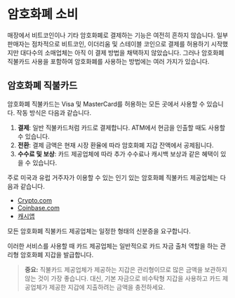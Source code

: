 # 암호화폐 소비

매장에서 비트코인이나 기타 암호화폐로 결제하는 기능은 여전히 ​​흔하지 않습니다. 일부 판매자는 점차적으로 비트코인, 이더리움 및 스테이블 코인으로 결제를 허용하기 시작했지만 대다수의 소매업체는 아직 이 결제 방법을 채택하지 않았습니다. 그러나 암호화폐 직불카드 사용을 포함하여 암호화폐를 사용하는 방법에는 여러 가지가 있습니다.

## 암호화폐 직불카드

암호화폐 직불카드는 Visa 및 MasterCard를 허용하는 모든 곳에서 사용할 수 있습니다. 작동 방식은 다음과 같습니다.

1. **결제**: 일반 직불카드처럼 카드로 결제합니다. ATM에서 현금을 인출할 때도 사용할 수 있습니다.
2. **전환**: 결제 금액은 현재 시장 환율에 따라 암호화폐 지갑 잔액에서 공제됩니다.
3. **수수료 및 보상**: 카드 제공업체에 따라 추가 수수료나 캐시백 보상과 같은 혜택이 있을 수 있습니다.

주로 미국과 유럽 거주자가 이용할 수 있는 인기 있는 암호화폐 직불카드 제공업체는 다음과 같습니다.

- [Crypto.com](https://crypto.com/en/cards.html)
- [Coinbase.com](https://www.coinbase.com/card)
- [캐시앱](https://cash.app)

모든 암호화폐 직불카드 제공업체는 일정한 형태의 신분증을 요구합니다.

이러한 서비스를 사용할 때 카드 제공업체는 일반적으로 카드 자금 출처 역할을 하는 관리형 암호화폐 지갑을 발급합니다.

> **중요:** 직불카드 제공업체가 제공하는 지갑은 관리형이므로 많은 금액을 보관하지 않는 것이 가장 좋습니다. 대신, 기본 자금으로 비수탁형 지갑을 사용하고 카드 제공업체가 제공한 지갑에 지출하려는 금액을 충전하세요.